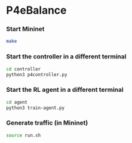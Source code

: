 # P4eBalance

### Start Mininet
```bash
make

```
### Start the controller in a different terminal
```bash
cd controller
python3 p4controller.py
```
### Start the RL agent in a different terminal
```bash
cd agent
python3 train-agent.py
```
### Generate traffic (in Mininet)
```bash
source run.sh
```
